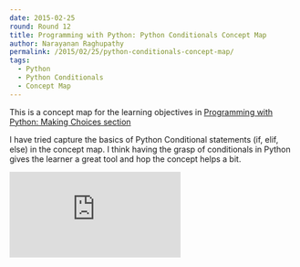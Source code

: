 ```yaml
---
date: 2015-02-25
round: Round 12
title: Programming with Python: Python Conditionals Concept Map
author: Narayanan Raghupathy
permalink: /2015/02/25/python-conditionals-concept-map/
tags:
  - Python
  - Python Conditionals 
  - Concept Map
---
```

This is a concept map for the learning objectives in [Programming with Python: Making Choices section](http://swcarpentry.github.io/python-novice-inflammation/03-cond.html)

I have tried capture the basics of Python Conditional statements (if, elif, else) in the concept map. I think having the grasp of conditionals in Python gives the learner a great tool and hop the concept helps a bit.
 
![Python Conditionals](https://www.dropbox.com/s/k1nvjcwuj4rv0pv/Narayanan_Raghupathy_Python_Conditionals_Concept_Map.pdf?dl=0)
